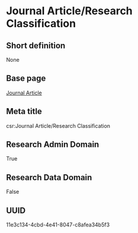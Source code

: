 # Journal Article/Research Classification
## Short definition
None
## Base page
[Journal Article](https://github.com/EuroCRIS/CASRAI-Dictionairies/blob/main/Objects/Journal%20Article.md)
## Meta title
csr:Journal Article/Research Classification
## Research Admin Domain
True
## Research Data Domain
False
## UUID
11e3c134-4cbd-4e41-8047-c8afea34b5f3
